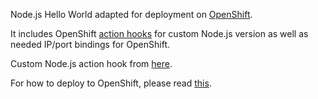 Node.js Hello World adapted for deployment on [OpenShift](https://www.openshift.com/).

It includes OpenShift [action hooks](https://developers.openshift.com/managing-your-applications/action-hooks.html)
for custom Node.js version as well as needed IP/port bindings for OpenShift.

Custom Node.js action hook from [here](https://github.com/ramr/nodejs-custom-version-openshift).

For how to deploy to OpenShift, please read [this](https://www.conancai.com/post/0223170/deploying-a-nodejs-app-to-openshift).